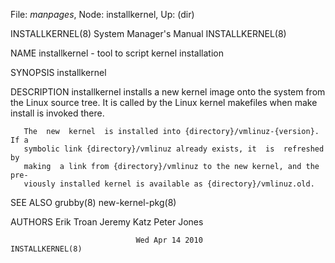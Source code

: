 File: *manpages*,  Node: installkernel,  Up: (dir)

INSTALLKERNEL(8)            System Manager's Manual           INSTALLKERNEL(8)



NAME
       installkernel - tool to script kernel installation


SYNOPSIS
       installkernel <kernel-version> <bootimage> <mapfile>


DESCRIPTION
       installkernel  installs  a  new  kernel  image onto the system from the
       Linux source tree. It is called by the Linux kernel makefiles when make
       install is invoked there.

       The  new  kernel  is installed into {directory}/vmlinuz-{version}. If a
       symbolic link {directory}/vmlinuz already exists, it  is  refreshed  by
       making  a link from {directory}/vmlinuz to the new kernel, and the pre‐
       viously installed kernel is available as {directory}/vmlinuz.old.


SEE ALSO
       grubby(8) new-kernel-pkg(8)


AUTHORS
       Erik Troan
       Jeremy Katz
       Peter Jones



                                Wed Apr 14 2010               INSTALLKERNEL(8)
